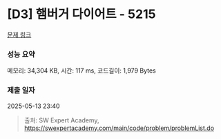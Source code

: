 # [D3] 햄버거 다이어트 - 5215 

[문제 링크](https://swexpertacademy.com/main/code/problem/problemDetail.do?contestProbId=AWT-lPB6dHUDFAVT) 

### 성능 요약

메모리: 34,304 KB, 시간: 117 ms, 코드길이: 1,979 Bytes

### 제출 일자

2025-05-13 23:40



> 출처: SW Expert Academy, https://swexpertacademy.com/main/code/problem/problemList.do